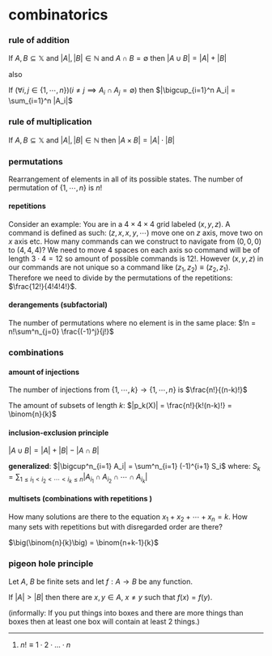 # combinatorics

### rule of addition

If $A, B \subseteq \mathbb{X}$ and $|A|, |B| \in \mathbb{N}$ and $A \cap B = \emptyset$ then $|A \cup B| = |A| + |B|$

also

If $(\forall i,j \in \{1, \cdots, n\})(i \ne j \implies A_i \cap A_j = \emptyset)$ then $|\bigcup_{i=1}^n A_i| = \sum_{i=1}^n |A_i|$

### rule of multiplication

If $A, B \subseteq \mathbb{X}$ and $|A|, |B| \in \mathbb{N}$ then $|A \times B| = |A| \cdot |B|$

### permutations

Rearrangement of elements in all of its possible states. The number of permutation of $\{1, \cdots, n\}$ is $n!$

#### repetitions

Consider an example: You are in a $4 \times 4 \times 4$ grid labeled $(x, y, z)$. A command is defined as such: $(z, x, x, y, \cdots)$ move one on $z$ axis, move two on $x$ axis etc. How many commands can we construct to navigate from $(0,0,0)$ to $(4, 4, 4)$? We need to move $4$ spaces on each axis so command will be of length $3 \cdot 4 = 12$ so amount of possible commands is $12!$. However $(x, y, z)$ in our commands are not unique so a command like $(z_1, z_2) \equiv (z_2, z_1)$. Therefore we need to divide by the permutations of the repetitions: $\frac{12!}{4!4!4!}$.

#### derangements (subfactorial)

The number of permutations where no element is in the same place: $!n = n!\sum^n_{j=0} \frac{(-1)^j}{j!}$

### combinations

#### amount of injections

The number of injections from $\{1,\cdots,k\} \to \{1,\cdots,n\}$ is $\frac{n!}{(n-k)!}$

The amount of subsets of length $k$: $|p_k(X)| = \frac{n!}{k!(n-k)!} = \binom{n}{k}$

#### inclusion-exclusion principle

$|A \cup B| = |A| + |B| - |A \cap B|$

**generalized**: $|\bigcup^n_{i=1} A_i| = \sum^n_{i=1} (-1)^{i+1} S_i$ where:
$S_k = \sum_{1 \le i_1 \lt i_2 \lt \cdots \lt i_k \le n} |A_{i_1} \cap A_{i_2} \cap \cdots \cap A_{i_k}|$

#### multisets (combinations with repetitions )

How many solutions are there to the equation $x_1 + x_2 + \cdots + x_n = k$. How many sets with repetitions but with disregarded order are there?

$\big(\binom{n}{k}\big) = \binom{n+k-1}{k}$

### pigeon hole principle

Let $A$, $B$ be finite sets and let $f : A \to B$ be any function.

If $|A| > |B|$ then there are $x, y \in A$, $x \ne y$ such that $f(x) = f(y)$.

(informally: If you put things into boxes and there are more things than boxes then at least one box
will contain at least 2 things.)

---

1. $n! \equiv 1 \cdot 2 \cdot \ldots \cdot n$
